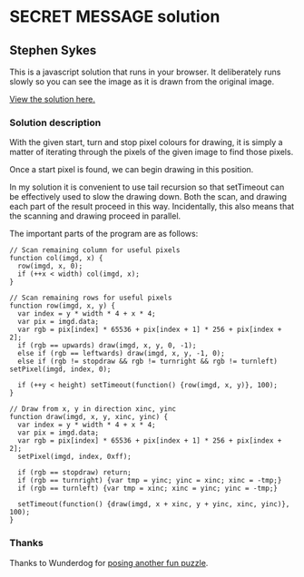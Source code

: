 # SECRET MESSAGE solution

## Stephen Sykes

This is a javascript solution that runs in your browser. It deliberately runs slowly so you can see the image as it is drawn from the original image.

[View the solution here.](http://sdsykes.github.io/secretmessage/)

### Solution description

With the given start, turn and stop pixel colours for drawing, it is simply a matter of iterating through the pixels of the given image to find those pixels.

Once a start pixel is found, we can begin drawing in this position.

In my solution it is convenient to use tail recursion so that setTimeout can be effectively used to slow the drawing down. 
Both the scan, and drawing each part of the result proceed in this way.
Incidentally, this also means that the scanning and drawing proceed in parallel.

The important parts of the program are as follows:

    // Scan remaining column for useful pixels
    function col(imgd, x) {
      row(imgd, x, 0);
      if (++x < width) col(imgd, x);
    }
    
    // Scan remaining rows for useful pixels
    function row(imgd, x, y) {
      var index = y * width * 4 + x * 4;
      var pix = imgd.data;
      var rgb = pix[index] * 65536 + pix[index + 1] * 256 + pix[index + 2];
      if (rgb == upwards) draw(imgd, x, y, 0, -1);
      else if (rgb == leftwards) draw(imgd, x, y, -1, 0);
      else if (rgb != stopdraw && rgb != turnright && rgb != turnleft) setPixel(imgd, index, 0);
  
      if (++y < height) setTimeout(function() {row(imgd, x, y)}, 100);
    }
    
    // Draw from x, y in direction xinc, yinc
    function draw(imgd, x, y, xinc, yinc) {
      var index = y * width * 4 + x * 4;
      var pix = imgd.data;
      var rgb = pix[index] * 65536 + pix[index + 1] * 256 + pix[index + 2];
      setPixel(imgd, index, 0xff);

      if (rgb == stopdraw) return;
      if (rgb == turnright) {var tmp = yinc; yinc = xinc; xinc = -tmp;}
      if (rgb == turnleft) {var tmp = xinc; xinc = yinc; yinc = -tmp;}

      setTimeout(function() {draw(imgd, x + xinc, y + yinc, xinc, yinc)}, 100);
    }

### Thanks

Thanks to Wunderdog for [posing another fun puzzle](http://wunder.dog/secret-message-1).
